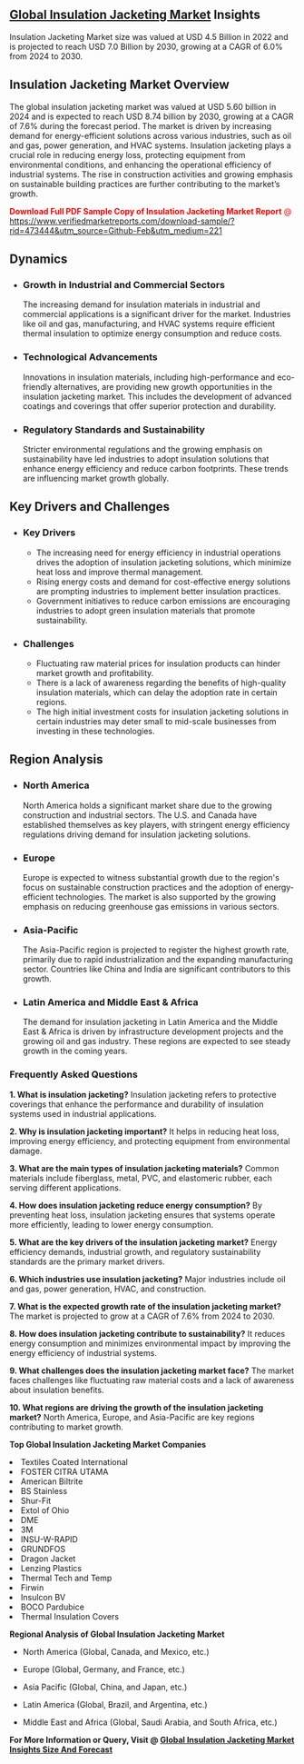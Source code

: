 <h2><a href="https://www.verifiedmarketreports.com/download-sample/?rid=473444&amp;utm_source=Github&amp;utm_medium=221" target="_blank">Global Insulation Jacketing Market</a> Insights</h2><p>Insulation Jacketing Market size was valued at USD 4.5 Billion in 2022 and is projected to reach USD 7.0 Billion by 2030, growing at a CAGR of 6.0% from 2024 to 2030.</p><p> <h2>Insulation Jacketing Market Overview</h2> <p>The global insulation jacketing market was valued at USD 5.60 billion in 2024 and is expected to reach USD 8.74 billion by 2030, growing at a CAGR of 7.6% during the forecast period. The market is driven by increasing demand for energy-efficient solutions across various industries, such as oil and gas, power generation, and HVAC systems. Insulation jacketing plays a crucial role in reducing energy loss, protecting equipment from environmental conditions, and enhancing the operational efficiency of industrial systems. The rise in construction activities and growing emphasis on sustainable building practices are further contributing to the market’s growth.</p> <p><p><span class=""><span style="color: #ff0000;"><strong>Download Full PDF Sample Copy of Insulation Jacketing Market Report</strong> @ </span><a href="https://www.verifiedmarketreports.com/download-sample/?rid=473444&amp;utm_source=Github-Feb&amp;utm_medium=221" target="_blank">https://www.verifiedmarketreports.com/download-sample/?rid=473444&amp;utm_source=Github-Feb&amp;utm_medium=221</a></span></p></p> <h2>Dynamics</h2> <ul> <li><h3>Growth in Industrial and Commercial Sectors</h3> The increasing demand for insulation materials in industrial and commercial applications is a significant driver for the market. Industries like oil and gas, manufacturing, and HVAC systems require efficient thermal insulation to optimize energy consumption and reduce costs. </li> <li><h3>Technological Advancements</h3> Innovations in insulation materials, including high-performance and eco-friendly alternatives, are providing new growth opportunities in the insulation jacketing market. This includes the development of advanced coatings and coverings that offer superior protection and durability. </li> <li><h3>Regulatory Standards and Sustainability</h3> Stricter environmental regulations and the growing emphasis on sustainability have led industries to adopt insulation solutions that enhance energy efficiency and reduce carbon footprints. These trends are influencing market growth globally. </li> </ul> <h2>Key Drivers and Challenges</h2> <ul> <li><h3>Key Drivers</h3> <ul> <li>The increasing need for energy efficiency in industrial operations drives the adoption of insulation jacketing solutions, which minimize heat loss and improve thermal management.</li> <li>Rising energy costs and demand for cost-effective energy solutions are prompting industries to implement better insulation practices.</li> <li>Government initiatives to reduce carbon emissions are encouraging industries to adopt green insulation materials that promote sustainability.</li> </ul> </li> <li><h3>Challenges</h3> <ul> <li>Fluctuating raw material prices for insulation products can hinder market growth and profitability.</li> <li>There is a lack of awareness regarding the benefits of high-quality insulation materials, which can delay the adoption rate in certain regions.</li> <li>The high initial investment costs for insulation jacketing solutions in certain industries may deter small to mid-scale businesses from investing in these technologies.</li> </ul> </li> </ul> <h2>Region Analysis</h2> <ul> <li><h3>North America</h3> North America holds a significant market share due to the growing construction and industrial sectors. The U.S. and Canada have established themselves as key players, with stringent energy efficiency regulations driving demand for insulation jacketing solutions. </li> <li><h3>Europe</h3> Europe is expected to witness substantial growth due to the region's focus on sustainable construction practices and the adoption of energy-efficient technologies. The market is also supported by the growing emphasis on reducing greenhouse gas emissions in various sectors. </li> <li><h3>Asia-Pacific</h3> The Asia-Pacific region is projected to register the highest growth rate, primarily due to rapid industrialization and the expanding manufacturing sector. Countries like China and India are significant contributors to this growth. </li> <li><h3>Latin America and Middle East & Africa</h3> The demand for insulation jacketing in Latin America and the Middle East & Africa is driven by infrastructure development projects and the growing oil and gas industry. These regions are expected to see steady growth in the coming years. </li> </ul> <h3>Frequently Asked Questions</h3> <p><strong>1. What is insulation jacketing?</strong> Insulation jacketing refers to protective coverings that enhance the performance and durability of insulation systems used in industrial applications.</p> <p><strong>2. Why is insulation jacketing important?</strong> It helps in reducing heat loss, improving energy efficiency, and protecting equipment from environmental damage.</p> <p><strong>3. What are the main types of insulation jacketing materials?</strong> Common materials include fiberglass, metal, PVC, and elastomeric rubber, each serving different applications.</p> <p><strong>4. How does insulation jacketing reduce energy consumption?</strong> By preventing heat loss, insulation jacketing ensures that systems operate more efficiently, leading to lower energy consumption.</p> <p><strong>5. What are the key drivers of the insulation jacketing market?</strong> Energy efficiency demands, industrial growth, and regulatory sustainability standards are the primary market drivers.</p> <p><strong>6. Which industries use insulation jacketing?</strong> Major industries include oil and gas, power generation, HVAC, and construction.</p> <p><strong>7. What is the expected growth rate of the insulation jacketing market?</strong> The market is projected to grow at a CAGR of 7.6% from 2024 to 2030.</p> <p><strong>8. How does insulation jacketing contribute to sustainability?</strong> It reduces energy consumption and minimizes environmental impact by improving the energy efficiency of industrial systems.</p> <p><strong>9. What challenges does the insulation jacketing market face?</strong> The market faces challenges like fluctuating raw material costs and a lack of awareness about insulation benefits.</p> <p><strong>10. What regions are driving the growth of the insulation jacketing market?</strong> North America, Europe, and Asia-Pacific are key regions contributing to market growth.</p> </p><p><strong>Top Global Insulation Jacketing Market Companies</strong></p><div data-test-id=""><p><li>Textiles Coated International</li><li> FOSTER CITRA UTAMA</li><li> American Biltrite</li><li> BS Stainless</li><li> Shur-Fit</li><li> Extol of Ohio</li><li> DME</li><li> 3M</li><li> INSU-W-RAPID</li><li> GRUNDFOS</li><li> Dragon Jacket</li><li> Lenzing Plastics</li><li> Thermal Tech and Temp</li><li> Firwin</li><li> Insulcon BV</li><li> BOCO Pardubice</li><li> Thermal Insulation Covers</li></p><div><strong>Regional Analysis of&nbsp;Global Insulation Jacketing Market</strong></div><ul><li dir="ltr"><p dir="ltr">North America&nbsp;(Global, Canada, and Mexico, etc.)</p></li><li dir="ltr"><p dir="ltr">Europe (Global, Germany, and France, etc.)</p></li><li dir="ltr"><p dir="ltr">Asia Pacific&nbsp;(Global, China, and Japan, etc.)</p></li><li dir="ltr"><p dir="ltr">Latin America&nbsp;(Global, Brazil, and Argentina, etc.)</p></li><li dir="ltr">Middle East and Africa&nbsp;(Global, Saudi Arabia, and South Africa, etc.)</li></ul><p><strong>For More Information or Query, Visit @&nbsp;</strong><strong><a href="https://www.verifiedmarketreports.com/product/insulation-jacketing-market/?utm_source=Github&amp;utm_medium=221" target="_blank">Global Insulation Jacketing Market Insights Size And Forecast</a></strong></p></div>
